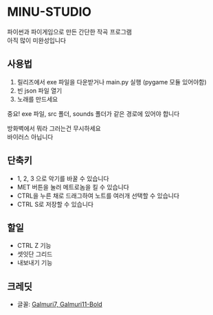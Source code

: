 # MINU-STUDIO
파이썬과 파이게임으로 만든 간단한 작곡 프로그램 <br>
아직 많이 미완성입니다

## 사용법
1. 릴리즈에서 exe 파일을 다운받거나 main.py 실행 (pygame 모듈 있어야함)
2. 빈 json 파일 열기
3. 노래를 만드세요

중요! exe 파일, src 폴더, sounds 폴더가 같은 경로에 있어야 합니다

방화벽에서 뭐라 그러는건 무시하세요 <br>
바이러스 아닙니다

## 단축키
- 1, 2, 3 으로 악기를 바꿀 수 있습니다
-  MET 버튼을 눌러 메트로놈을 킬 수 있습니다
- CTRL을 누른 채로 드래그하여 노트를 여러개 선택할 수 있습니다
- CTRL S로 저장할 수 있습니다

## 할일
- CTRL Z 기능
- 셋잇단 그리드
- 내보내기 기능

## 크레딧
- 글꼴: [Galmuri7, Galmuri11-Bold](https://galmuri.quiple.dev/)

